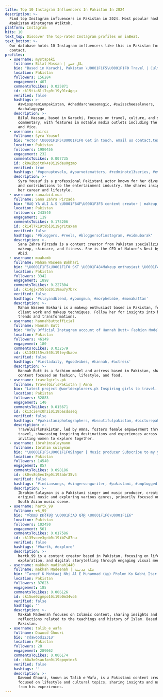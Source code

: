 ```yaml
---
title: Top 10 Instagram Influencers In Pakistan In 2024
description: >-
  Find top Instagram influencers in Pakistan in 2024. Most popular hashtags:
  #pakistan #instagram #tiktok.
platform: Instagram
hits: 10
text_top: Discover the top-rated Instagram profiles on inBeat.
text_bottom: >-
  Our database holds 10 Instagram influencers like this in Pakistan for you to
  contact.
profiles:
  - username: mystapaki
    fullname: Bilal Hassan | بلال حسن
    bio: "Based in Karachi, Pakistan \U0001F1F5\U0001F1F0 Travel | Culture | Social Commentary Featured: @thetorontostar @vice @gulfnews @guardian @ajplus @bbcurdu"
    location: Pakistan
    followers: 156284
    engagement: 407
    commentsToLikes: 0.025871
    id: ck15tia6li7sp0i19y91c4gqu
    verified: false
    hashtags: >-
      #swisspremiumpakistan, #cheddarcheesemagic, #swisscheeselovers,
      #achalageyga
    description: >-
      Bilal Hassan, based in Karachi, focuses on travel, culture, and social
      commentary, with features in notable media outlets including The Guardian
      and Vice.
  - username: sairoz
    fullname: Syra Yousuf
    bio: "Actor \U0001F1F5\U0001F1F0 Get in touch, email us contact.teamsyra@gmail.com"
    location: Pakistan
    followers: 1980456
    engagement: 232
    commentsToLikes: 0.007735
    id: ck0w2bpjtnk4s0i19deu0gzmo
    verified: true
    hashtags: '#openuptovelo, #yourvotematters, #redminote13series, #everyshoticonic'
    description: >-
      Syra Yousuf is a professional Pakistani actor known for her diverse roles
      and contributions to the entertainment industry. She shares insights into
      her career and lifestyle.
  - username: sanaabid.mua
    fullname: Sana Zahra Pirzada
    bio: "HAQ YA ALI A.S \U0001F64F\U0001F3FB content creator | makeup,skincare & fitness freak CEO of @naturesnestbysanaabid \U0001FAF6\U0001F3FB For PR/collab contact @dicedigitalofficial"
    location: Pakistan
    followers: 243540
    engagement: 119
    commentsToLikes: 0.175206
    id: ck14l7k19t9bi0i19gr1taxam
    verified: false
    hashtags: '#bloggers, #reels, #bloggersofinstagram, #eidmubarak'
    description: >-
      Sana Zahra Pirzada is a content creator from Pakistan specializing in
      makeup, skincare, and fitness. She is the CEO of Nature's Nest by Sana
      Abid.
  - username: muahamb
    fullname: Maham Waseem Bokhari
    bio: "\U0001F1F5\U0001F1F0 SKT \U0001F484Makeup enthusiast \U0001F483\U0001F3FB Follow @makeupbymahamwb for client work \U0001F4E9 info.muahamb@gmail.com"
    location: Pakistan
    followers: 3342
    engagement: 1898
    commentsToLikes: 0.227304
    id: ck14gjx755lo20i19mu7y7brx
    verified: false
    hashtags: '#slayandblend, #youngmua, #morphebabe, #monakattan'
    description: >-
      Maham Waseem Bokhari is a makeup enthusiast based in Pakistan, focusing on
      client work and makeup techniques. Follow her for insights into beauty
      trends and transformations.
  - username: hannahbuttofficial
    fullname: Hannah Butt
    bio: "Only Official Instagram account of Hannah Butt⭐️ Fashion Model |Actress |Foodie |Influencer DM for Shoots / PR Collabs \U0001F48C \U0001F47B hanahofficial"
    location: Pakistan
    followers: 46149
    engagement: 180
    commentsToLikes: 0.032579
    id: ck1348tl5va540i19ley4baow
    verified: false
    hashtags: '#instadaily, #goodvibes, #hannah, #actress'
    description: >-
      Hannah Butt is a fashion model and actress based in Pakistan, sharing
      content focused on fashion, lifestyle, and food.
  - username: travelgirls.pk
    fullname: TravelGirlsPakistan | Amna
    bio: "Latest project @worldexplorers.pk Inspiring girls to travel. Lets do it together. Join us\U0001F1F5\U0001F1F0 Tag us to get featured or use #travelgirlspakistan \U0001F448\U0001F3FB"
    location: Pakistan
    followers: 52883
    engagement: 140
    commentsToLikes: 0.015671
    id: ck13cie4x0hzi0i19basdsseq
    verified: false
    hashtags: '#pakistaniphotographers, #beautifulpakistan, #picturepakistan, #attabad'
    description: >-
      TravelGirlsPakistan, led by Amna, fosters female empowerment through
      travel, showcasing inspiring destinations and experiences across Pakistan,
      inviting women to explore together.
  - username: ibrahimsulaymann
    fullname: Ibrahim sulayman
    bio: "\U0001F1F5\U0001F1F0Singer | Music producer Subscribe to my youtube ⤵️"
    location: Pakistan
    followers: 14540
    engagement: 857
    commentsToLikes: 0.098186
    id: ck0vv8q6eo1kp0i193abr35v4
    verified: false
    hashtags: '#indiansongs, #singersongwriter, #pakistani, #unplugged'
    description: >-
      Ibrahim Sulayman is a Pakistani singer and music producer, creating
      original music and exploring various genres, primarily focused on the
      South Asian music scene.
  - username: hartk_99
    fullname: ❤️k_99
    bio: "VłĐɆØ ɆĐł₮ØⱤ \U0001F3AD Q₮Ɽ \U0001F1F6\U0001F1E6"
    location: Pakistan
    followers: 102450
    engagement: 561
    commentsToLikes: 0.017586
    id: ck135voee3gnb0i19ib7s87nu
    verified: false
    hashtags: '#hartk, #explore'
    description: >-
      hartk_99 is a content creator based in Pakistan, focusing on lifestyle,
      exploration, and digital storytelling through engaging visual media.
  - username: makkah_madinah1440
    fullname: makkah Madeenah | مکة مدینة
    bio: "Tareef K Mohtaaj Nhi Al E Muhammad (ﷺ) Pholon Ko Kabhi Itar Lgaya Nhi Jata\U0001F33A\U0001F495✨ Admin: @almadinah_2\U0001F495 ‏⠀"
    location: Pakistan
    followers: 87623
    engagement: 185
    commentsToLikes: 0.006126
    id: ck15ue0zgmpo10i19b0m34vo5
    verified: false
    hashtags: ''
    description: >-
      Makkah Madeenah focuses on Islamic content, sharing insights and
      reflections related to the teachings and history of Islam. Based in
      Pakistan.
  - username: talib_e_wafa
    fullname: Dawood Ghouri
    bio: '@dawood12310'
    location: Pakistan
    followers: 28
    engagement: 289062
    commentsToLikes: 0.006174
    id: ck0w3o9saufan0i19opqntnx6
    verified: false
    hashtags: ''
    description: >-
      Dawood Ghouri, known as Talib e Wafa, is a Pakistani content creator
      focused on lifestyle and cultural topics, sharing insights and narratives
      from his experiences.
---
```


